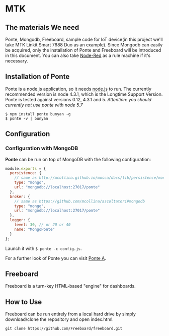# MTK

## The materials We need

Ponte, Mongodb, Freeboard, sample code for IoT device(in this project we'll take MTK Linkit Smart 7688 Duo as an example). Since Mongodb can easily be acquired, only the installation of Ponte and Freeboard will be introduced in this document. You can also take [Node-Red](https://nodered.org/) as a rule machine if it's necessary.



## Installation of Ponte

Ponte is a node.js application, so it needs [node.js](http://nodejs.org)
to run. The currently recommended version is node 4.3.1, which is the Longtime Support Version. Ponte is tested against versions 0.12, 4.3.1 and 5. *Attention: you should currently not use ponte with node 5.7*

```
$ npm install ponte bunyan -g
$ ponte -v | bunyan
```
## Configuration


### Configuration with MongoDB

__Ponte__ can be run on top of MongoDB with the following configuration:

```js
module.exports = {
  persistence: {
    // same as http://mcollina.github.io/mosca/docs/lib/persistence/mongo.js.html
    type: "mongo",
    url: "mongodb://localhost:27017/ponte"
  },
  broker: {
    // same as https://github.com/mcollina/ascoltatori#mongodb
    type: "mongo",
    url: "mongodb://localhost:27017/ponte"
  },
  logger: {
    level: 30, // or 20 or 40
    name: "MongoPonte"
  }
};
```

Launch it with `$ ponte -c config.js`.

For a further look of Ponte you can visit [Ponte A](http://www.eclipse.org/ponte/).





## Freeboard

Freeboard is a turn-key HTML-based "engine" for dashboards.


## How to Use 

Freeboard can be run entirely from a local hard drive by simply download/clone the repository and open index.html.
```
git clone https://github.com/Freeboard/freeboard.git
```
